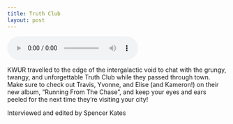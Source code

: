 ```yaml
---
title: Truth Club
layout: post
---
```


![](TCinterview.mp3)

KWUR travelled to the edge of the intergalactic void to chat with the grungy, twangy, and unforgettable Truth Club while they passed through town. Make sure to check out Travis, Yvonne, and Elise (and Kameron!) on their new album, “Running From The Chase”, and keep your eyes and ears peeled for the next time they’re visiting your city!

Interviewed and edited by Spencer Kates
